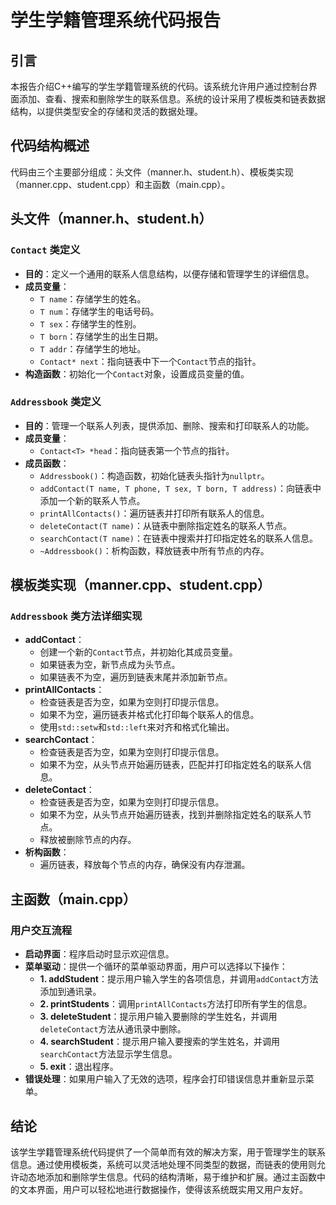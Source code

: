 # 学生学籍管理系统代码报告

## 引言
本报告介绍C++编写的学生学籍管理系统的代码。该系统允许用户通过控制台界面添加、查看、搜索和删除学生的联系信息。系统的设计采用了模板类和链表数据结构，以提供类型安全的存储和灵活的数据处理。

## 代码结构概述
代码由三个主要部分组成：头文件（manner.h、student.h）、模板类实现（manner.cpp、student.cpp）和主函数（main.cpp）。

## 头文件（manner.h、student.h）

### `Contact` 类定义
- **目的**：定义一个通用的联系人信息结构，以便存储和管理学生的详细信息。
- **成员变量**：
  - `T name`：存储学生的姓名。
  - `T num`：存储学生的电话号码。
  - `T sex`：存储学生的性别。
  - `T born`：存储学生的出生日期。
  - `T addr`：存储学生的地址。
  - `Contact* next`：指向链表中下一个`Contact`节点的指针。
- **构造函数**：初始化一个`Contact`对象，设置成员变量的值。

### `Addressbook` 类定义
- **目的**：管理一个联系人列表，提供添加、删除、搜索和打印联系人的功能。
- **成员变量**：
  - `Contact<T> *head`：指向链表第一个节点的指针。
- **成员函数**：
  - `Addressbook()`：构造函数，初始化链表头指针为`nullptr`。
  - `addContact(T name, T phone, T sex, T born, T address)`：向链表中添加一个新的联系人节点。
  - `printAllContacts()`：遍历链表并打印所有联系人的信息。
  - `deleteContact(T name)`：从链表中删除指定姓名的联系人节点。
  - `searchContact(T name)`：在链表中搜索并打印指定姓名的联系人信息。
  - `~Addressbook()`：析构函数，释放链表中所有节点的内存。

## 模板类实现（manner.cpp、student.cpp）

### `Addressbook` 类方法详细实现
- **addContact**：
  - 创建一个新的`Contact`节点，并初始化其成员变量。
  - 如果链表为空，新节点成为头节点。
  - 如果链表不为空，遍历到链表末尾并添加新节点。
- **printAllContacts**：
  - 检查链表是否为空，如果为空则打印提示信息。
  - 如果不为空，遍历链表并格式化打印每个联系人的信息。
  - 使用`std::setw`和`std::left`来对齐和格式化输出。
- **searchContact**：
  - 检查链表是否为空，如果为空则打印提示信息。
  - 如果不为空，从头节点开始遍历链表，匹配并打印指定姓名的联系人信息。
- **deleteContact**：
  - 检查链表是否为空，如果为空则打印提示信息。
  - 如果不为空，从头节点开始遍历链表，找到并删除指定姓名的联系人节点。
  - 释放被删除节点的内存。
- **析构函数**：
  - 遍历链表，释放每个节点的内存，确保没有内存泄漏。

## 主函数（main.cpp）

### 用户交互流程
- **启动界面**：程序启动时显示欢迎信息。
- **菜单驱动**：提供一个循环的菜单驱动界面，用户可以选择以下操作：
  - **1. addStudent**：提示用户输入学生的各项信息，并调用`addContact`方法添加到通讯录。
  - **2. printStudents**：调用`printAllContacts`方法打印所有学生的信息。
  - **3. deleteStudent**：提示用户输入要删除的学生姓名，并调用`deleteContact`方法从通讯录中删除。
  - **4. searchStudent**：提示用户输入要搜索的学生姓名，并调用`searchContact`方法显示学生信息。
  - **5. exit**：退出程序。
- **错误处理**：如果用户输入了无效的选项，程序会打印错误信息并重新显示菜单。

## 结论
该学生学籍管理系统代码提供了一个简单而有效的解决方案，用于管理学生的联系信息。通过使用模板类，系统可以灵活地处理不同类型的数据，而链表的使用则允许动态地添加和删除学生信息。代码的结构清晰，易于维护和扩展。通过主函数中的文本界面，用户可以轻松地进行数据操作，使得该系统既实用又用户友好。
